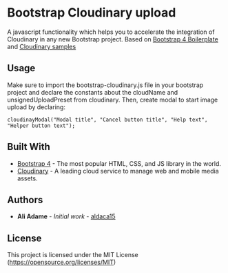 # Bootstrap Cloudinary upload

A javascript functionality which helps you to accelerate the integration of Cloudinary in any new Bootstrap project. Based on [Bootstrap 4 Boilerplate](https://github.com/tomcatbuzz/Bootstrap-4-Boilerplate) and [Cloudinary samples](https://codepen.io/team/Cloudinary/pen/QgpyOK)

## Usage

Make sure to import the bootstrap-cloudinary.js file in your bootstrap project and declare the constants about the cloudName and unsignedUploadPreset from cloudinary. Then, create modal to start image upload by declaring:

```
cloudinayModal("Modal title", "Cancel button title", "Help text", "Helper button text");
```

## Built With

* [Bootstrap 4](https://getbootstrap.com/) - The most popular HTML, CSS, and JS library in the world.
* [Cloudinary](https://cloudinary.com/) - A leading cloud service to manage web and mobile media assets.

## Authors

* **Ali Adame** - *Initial work* - [aldaca15](https://github.com/aldaca15)

## License

This project is licensed under the MIT License (https://opensource.org/licenses/MIT)
